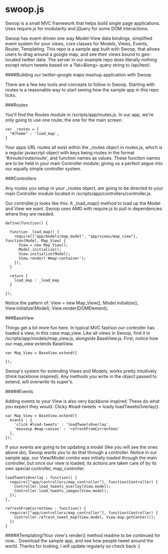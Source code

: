# swoop.js
Swoop is a small MVC framework that helps build single page applications.  Uses require.js for modularity and jQuery for some DOM interactions.

Swoop has event-driven one way Model-View data bindings, simplified event system for your views, core classes for Models, Views, Events, Router, Templating.  This repo is a sample app built with Swoop, that allows users to drag around a google map, and see their views bound to geo-located twitter data.  The server in our example repo does literally nothing except return tweets based on a ?lat=&long= query string to /api/test/.

####Building our twitter-google maps mashup application with Swoop

There are a few key tools and concepts to follow in Swoop.  Starting with routes is a reasonable way to start seeing how the sample app in this repo ticks.

###Routes
  
You'll find the Routes module in /scripts/app/routes.js.  In our app, we're only going to use one route; the one for the main screen.

    var _routes = {
      "#/home" : 'load_map',
    }

Your apps URL routes all exist within the _routes object in routes.js, which is a regular javascript object with keys being routes in the format '#/route/route/route', and function names as values.  These function names are to be held in your main Controller module; giving us a perfect segue into our equally simple controller system.

###Controllers

Any routes you setup in your _routes object, are going to be directed to your main Controller module located in /scripts/app/controllers/controller.js.

Our controller.js looks like this:  A _load_map() method to load up the Model and View we want. Swoop uses AMD with require.js to pull in dependencies where they are needed.

    define(function() {

      function _load_map() {
        require(["app/models/map_model", "app/views/map_view"], function(Model, Map_View) {
          View = new Map_View();
          Model.initialize();
          View.initialize(Model);
          View.render('#map-container');
        });
      }
  
      return {
        load_map : _load_map
      }

    });

Notice the pattern of:
      View = new Map_View();
      Model.initialize();
      View.initialize(Model);
      View.render(DOMElement);

###BaseView

Things get a bit more fun here.   In typical MVC fashion our controller has loaded a view, in this case map_view.  Like all views in Swoop, find it in /scripts/app/models/map_view.js, alongside BaseView.js.  First, notice how our map_view extends BaseView.

    var Map_View = BaseView.extend({
          
    });

Swoop's system for extending Views and Models, works pretty intuitively (think backbone inspired).  Any methods you write in the object passed to extend, will overwrite its super's.

#####Events

Adding events to your View is also very backbone inspired: These do what you expect they would.  Clicky #load-tweets -> loady loadTweetsOverlay().  

    var Map_View = BaseView.extend({
      events : {
        'click #load-tweets' : 'loadTweetsOverlay',
        'mouseup #map-canvas' : 'refreshFromCurrentGeo'
      },
    });

If your events are going to be updating a model (like you will see the ones above do), Swoop wants you to do that through a controller.  Notice in our sample app, our View/Model combo was initially loaded through the main controller, but once our view is loaded, its actions are taken care of by its own special controller, map_controller.

    loadTweetsOverlay : function() {
      require(["app/controllers/map_controller"], function(Controller) {
        Controller.load_tweets_overlay(View.model);
        Controller.load_tweets_images(View.model);
      });
    },
      
    refreshFromCurrentGeo : function() {
      require(["app/controllers/map_controller"], function(Controller) {
        Controller.refresh_tweet_map(View.model, View.map.getCenter());
      })
    }

#####Templating/Your view's render() method
readme to be continued for now... Download the sample app, and see how people tweet around the world.  Thanks for looking, I will update regularly so check back :)
